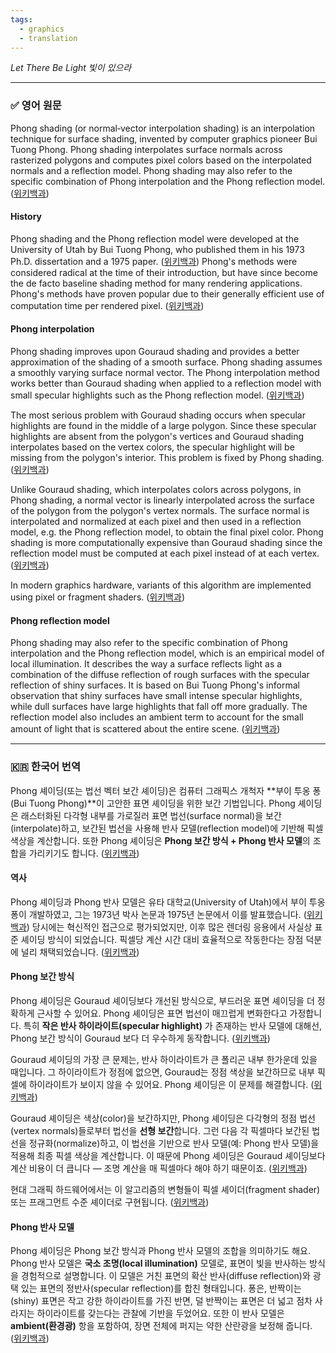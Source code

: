```yaml
---
tags:
  - graphics
  - translation
---
```


_Let There Be Light_
_빛이 있으라_

---

### ✅ 영어 원문

Phong shading (or normal‑vector interpolation shading) is an interpolation technique for surface shading, invented by computer graphics pioneer Bui Tuong Phong. Phong shading interpolates surface normals across rasterized polygons and computes pixel colors based on the interpolated normals and a reflection model. Phong shading may also refer to the specific combination of Phong interpolation and the Phong reflection model. ([위키백과](https://en.wikipedia.org/wiki/Phong_shading?utm_source=chatgpt.com "Phong shading"))

#### History

Phong shading and the Phong reflection model were developed at the University of Utah by Bui Tuong Phong, who published them in his 1973 Ph.D. dissertation and a 1975 paper. ([위키백과](https://en.wikipedia.org/wiki/Phong_shading?utm_source=chatgpt.com "Phong shading")) Phong's methods were considered radical at the time of their introduction, but have since become the de facto baseline shading method for many rendering applications. Phong's methods have proven popular due to their generally efficient use of computation time per rendered pixel. ([위키백과](https://en.wikipedia.org/wiki/Phong_shading?utm_source=chatgpt.com "Phong shading"))

#### Phong interpolation

Phong shading improves upon Gouraud shading and provides a better approximation of the shading of a smooth surface. Phong shading assumes a smoothly varying surface normal vector. The Phong interpolation method works better than Gouraud shading when applied to a reflection model with small specular highlights such as the Phong reflection model. ([위키백과](https://en.wikipedia.org/wiki/Phong_shading?utm_source=chatgpt.com "Phong shading"))

The most serious problem with Gouraud shading occurs when specular highlights are found in the middle of a large polygon. Since these specular highlights are absent from the polygon's vertices and Gouraud shading interpolates based on the vertex colors, the specular highlight will be missing from the polygon's interior. This problem is fixed by Phong shading. ([위키백과](https://en.wikipedia.org/wiki/Phong_shading?utm_source=chatgpt.com "Phong shading"))

Unlike Gouraud shading, which interpolates colors across polygons, in Phong shading, a normal vector is linearly interpolated across the surface of the polygon from the polygon's vertex normals. The surface normal is interpolated and normalized at each pixel and then used in a reflection model, e.g. the Phong reflection model, to obtain the final pixel color. Phong shading is more computationally expensive than Gouraud shading since the reflection model must be computed at each pixel instead of at each vertex. ([위키백과](https://en.wikipedia.org/wiki/Phong_shading?utm_source=chatgpt.com "Phong shading"))

In modern graphics hardware, variants of this algorithm are implemented using pixel or fragment shaders. ([위키백과](https://en.wikipedia.org/wiki/Phong_shading?utm_source=chatgpt.com "Phong shading"))

#### Phong reflection model

Phong shading may also refer to the specific combination of Phong interpolation and the Phong reflection model, which is an empirical model of local illumination. It describes the way a surface reflects light as a combination of the diffuse reflection of rough surfaces with the specular reflection of shiny surfaces. It is based on Bui Tuong Phong's informal observation that shiny surfaces have small intense specular highlights, while dull surfaces have large highlights that fall off more gradually. The reflection model also includes an ambient term to account for the small amount of light that is scattered about the entire scene. ([위키백과](https://en.wikipedia.org/wiki/Phong_shading?utm_source=chatgpt.com "Phong shading"))

---

### 🇰🇷 한국어 번역

Phong 셰이딩(또는 법선 벡터 보간 셰이딩)은 컴퓨터 그래픽스 개척자 **부이 투옹 퐁(Bui Tuong Phong)**이 고안한 표면 셰이딩을 위한 보간 기법입니다. Phong 셰이딩은 래스터화된 다각형 내부를 가로질러 표면 법선(surface normal)을 보간(interpolate)하고, 보간된 법선을 사용해 반사 모델(reflection model)에 기반해 픽셀 색상을 계산합니다. 또한 Phong 셰이딩은 **Phong 보간 방식 + Phong 반사 모델**의 조합을 가리키기도 합니다. ([위키백과](https://en.wikipedia.org/wiki/Phong_shading?utm_source=chatgpt.com "Phong shading"))

#### 역사

Phong 셰이딩과 Phong 반사 모델은 유타 대학교(University of Utah)에서 부이 투옹 퐁이 개발하였고, 그는 1973년 박사 논문과 1975년 논문에서 이를 발표했습니다. ([위키백과](https://en.wikipedia.org/wiki/Phong_shading?utm_source=chatgpt.com "Phong shading")) 당시에는 혁신적인 접근으로 평가되었지만, 이후 많은 렌더링 응용에서 사실상 표준 셰이딩 방식이 되었습니다. 픽셀당 계산 시간 대비 효율적으로 작동한다는 장점 덕분에 널리 채택되었습니다. ([위키백과](https://en.wikipedia.org/wiki/Phong_shading?utm_source=chatgpt.com "Phong shading"))

#### Phong 보간 방식

Phong 셰이딩은 Gouraud 셰이딩보다 개선된 방식으로, 부드러운 표면 셰이딩을 더 정확하게 근사할 수 있어요. Phong 셰이딩은 표면 법선이 매끄럽게 변화한다고 가정합니다. 특히 **작은 반사 하이라이트(specular highlight)** 가 존재하는 반사 모델에 대해선, Phong 보간 방식이 Gouraud 보다 더 우수하게 동작합니다. ([위키백과](https://en.wikipedia.org/wiki/Phong_shading?utm_source=chatgpt.com "Phong shading"))

Gouraud 셰이딩의 가장 큰 문제는, 반사 하이라이트가 큰 폴리곤 내부 한가운데 있을 때입니다. 그 하이라이트가 정점에 없으면, Gouraud는 정점 색상을 보간하므로 내부 픽셀에 하이라이트가 보이지 않을 수 있어요. Phong 셰이딩은 이 문제를 해결합니다. ([위키백과](https://en.wikipedia.org/wiki/Phong_shading?utm_source=chatgpt.com "Phong shading"))

Gouraud 셰이딩은 색상(color)을 보간하지만, Phong 셰이딩은 다각형의 정점 법선(vertex normals)들로부터 법선을 **선형 보간**합니다. 그런 다음 각 픽셀마다 보간된 법선을 정규화(normalize)하고, 이 법선을 기반으로 반사 모델(예: Phong 반사 모델)을 적용해 최종 픽셀 색상을 계산합니다. 이 때문에 Phong 셰이딩은 Gouraud 셰이딩보다 계산 비용이 더 큽니다 — 조명 계산을 매 픽셀마다 해야 하기 때문이죠. ([위키백과](https://en.wikipedia.org/wiki/Phong_shading?utm_source=chatgpt.com "Phong shading"))

현대 그래픽 하드웨어에서는 이 알고리즘의 변형들이 픽셀 셰이더(fragment shader) 또는 프래그먼트 수준 셰이더로 구현됩니다. ([위키백과](https://en.wikipedia.org/wiki/Phong_shading?utm_source=chatgpt.com "Phong shading"))

#### Phong 반사 모델

Phong 셰이딩은 Phong 보간 방식과 Phong 반사 모델의 조합을 의미하기도 해요. Phong 반사 모델은 **국소 조명(local illumination)** 모델로, 표면이 빛을 반사하는 방식을 경험적으로 설명합니다. 이 모델은 거친 표면의 확산 반사(diffuse reflection)와 광택 있는 표면의 정반사(specular reflection)를 합친 형태입니다. 퐁은, 반짝이는(shiny) 표면은 작고 강한 하이라이트를 가진 반면, 덜 반짝이는 표면은 더 넓고 점차 사라지는 하이라이트를 갖는다는 관찰에 기반을 두었어요. 또한 이 반사 모델은 **ambient(환경광)** 항을 포함하여, 장면 전체에 퍼지는 약한 산란광을 보정해 줍니다. ([위키백과](https://en.wikipedia.org/wiki/Phong_shading?utm_source=chatgpt.com "Phong shading"))

